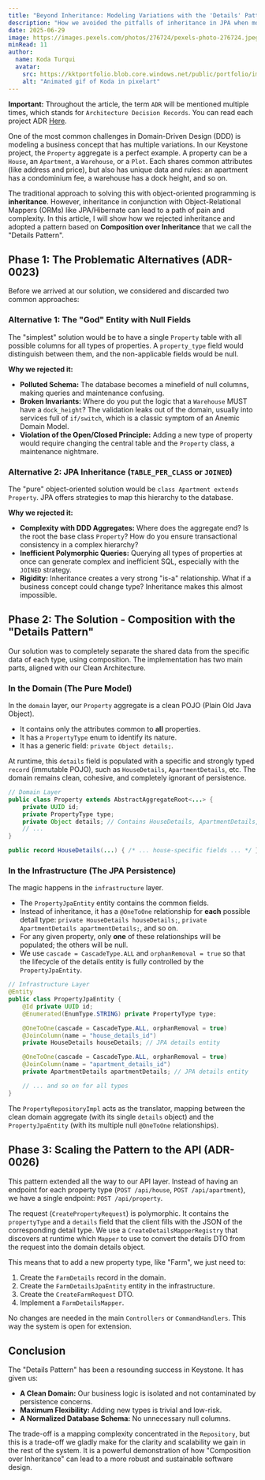 ```yaml
---
title: "Beyond Inheritance: Modeling Variations with the 'Details' Pattern in Keystone"
description: "How we avoided the pitfalls of inheritance in JPA when modeling different types of properties. A deep dive into our composition-based design pattern ('Details Pattern') and how it keeps our domain clean and our system scalable."
date: 2025-06-29
image: https://images.pexels.com/photos/276724/pexels-photo-276724.jpeg?auto=compress&cs=tinysrgb&w=1260&h=750&dpr=1
minRead: 11
author:
  name: Koda Turqui
  avatar:
    src: https://kktportfolio.blob.core.windows.net/public/portfolio/images/20250809_2318_Homem com Fones_remix_01k28w7xx5ehz85pss8pqtxek5-1.webp
    alt: "Animated gif of Koda in pixelart"
---
```


**Important:** Throughout the article, the term `ADR` will be mentioned multiple times, which stands for `Architecture Decision Records`. You can read each project ADR [Here](https://github.com/koda-kaolinite/keystone_api/tree/main/docs/ARCHITECTURE-DESICION-LOG).

One of the most common challenges in Domain-Driven Design (DDD) is modeling a business concept that has multiple variations. In our Keystone project, the `Property` aggregate is a perfect example. A property can be a `House`, an `Apartment`, a `Warehouse`, or a `Plot`. Each shares common attributes (like address and price), but also has unique data and rules: an apartment has a condominium fee, a warehouse has a dock height, and so on.

The traditional approach to solving this with object-oriented programming is **inheritance**. However, inheritance in conjunction with Object-Relational Mappers (ORMs) like JPA/Hibernate can lead to a path of pain and complexity. In this article, I will show how we rejected inheritance and adopted a pattern based on **Composition over Inheritance** that we call the "Details Pattern".

## Phase 1: The Problematic Alternatives (ADR-0023)

Before we arrived at our solution, we considered and discarded two common approaches:

### Alternative 1: The "God" Entity with Null Fields

The "simplest" solution would be to have a single `Property` table with all possible columns for all types of properties. A `property_type` field would distinguish between them, and the non-applicable fields would be null.

**Why we rejected it:**
-   **Polluted Schema:** The database becomes a minefield of null columns, making queries and maintenance confusing.
-   **Broken Invariants:** Where do you put the logic that a `Warehouse` MUST have a `dock_height`? The validation leaks out of the domain, usually into services full of `if/switch`, which is a classic symptom of an Anemic Domain Model.
-   **Violation of the Open/Closed Principle:** Adding a new type of property would require changing the central table and the `Property` class, a maintenance nightmare.

### Alternative 2: JPA Inheritance (`TABLE_PER_CLASS` or `JOINED`)

The "pure" object-oriented solution would be `class Apartment extends Property`. JPA offers strategies to map this hierarchy to the database.

**Why we rejected it:**
-   **Complexity with DDD Aggregates:** Where does the aggregate end? Is the root the base class `Property`? How do you ensure transactional consistency in a complex hierarchy?
-   **Inefficient Polymorphic Queries:** Querying all types of properties at once can generate complex and inefficient SQL, especially with the `JOINED` strategy.
-   **Rigidity:** Inheritance creates a very strong "is-a" relationship. What if a business concept could change type? Inheritance makes this almost impossible.

## Phase 2: The Solution - Composition with the "Details Pattern"

Our solution was to completely separate the shared data from the specific data of each type, using composition. The implementation has two main parts, aligned with our Clean Architecture.

### In the Domain (The Pure Model)

In the `domain` layer, our `Property` aggregate is a clean POJO (Plain Old Java Object).
-   It contains only the attributes common to **all** properties.
-   It has a `PropertyType` enum to identify its nature.
-   It has a generic field: `private Object details;`.

At runtime, this `details` field is populated with a specific and strongly typed `record` (immutable POJO), such as `HouseDetails`, `ApartmentDetails`, etc. The domain remains clean, cohesive, and completely ignorant of persistence.

```java
// Domain Layer
public class Property extends AbstractAggregateRoot<...> {
    private UUID id;
    private PropertyType type;
    private Object details; // Contains HouseDetails, ApartmentDetails, etc.
    // ...
}

public record HouseDetails(...) { /* ... house-specific fields ... */ }
```

### In the Infrastructure (The JPA Persistence)

The magic happens in the `infrastructure` layer.
-   The `PropertyJpaEntity` entity contains the common fields.
-   Instead of inheritance, it has a `@OneToOne` relationship for **each** possible detail type: `private HouseDetails houseDetails;`, `private ApartmentDetails apartmentDetails;`, and so on.
-   For any given property, only **one** of these relationships will be populated; the others will be null.
-   We use `cascade = CascadeType.ALL` and `orphanRemoval = true` so that the lifecycle of the details entity is fully controlled by the `PropertyJpaEntity`.

```java
// Infrastructure Layer
@Entity
public class PropertyJpaEntity {
    @Id private UUID id;
    @Enumerated(EnumType.STRING) private PropertyType type;

    @OneToOne(cascade = CascadeType.ALL, orphanRemoval = true)
    @JoinColumn(name = "house_details_id")
    private HouseDetails houseDetails; // JPA details entity

    @OneToOne(cascade = CascadeType.ALL, orphanRemoval = true)
    @JoinColumn(name = "apartment_details_id")
    private ApartmentDetails apartmentDetails; // JPA details entity

    // ... and so on for all types
}
```

The `PropertyRepositoryImpl` acts as the translator, mapping between the clean domain aggregate (with its single `details` object) and the `PropertyJpaEntity` (with its multiple null `@OneToOne` relationships).

## Phase 3: Scaling the Pattern to the API (ADR-0026)

This pattern extended all the way to our API layer. Instead of having an endpoint for each property type (`POST /api/house`, `POST /api/apartment`), we have a single endpoint: `POST /api/property`.

The request (`CreatePropertyRequest`) is polymorphic. It contains the `propertyType` and a `details` field that the client fills with the JSON of the corresponding detail type. We use a `CreateDetailsMapperRegistry` that discovers at runtime which `Mapper` to use to convert the details DTO from the request into the domain details object.

This means that to add a new property type, like "Farm", we just need to:
1.  Create the `FarmDetails` record in the domain.
2.  Create the `FarmDetailsJpaEntity` entity in the infrastructure.
3.  Create the `CreateFarmRequest` DTO.
4.  Implement a `FarmDetailsMapper`.

No changes are needed in the main `Controllers` or `CommandHandlers`. This way the system is open for extension.

## Conclusion

The "Details Pattern" has been a resounding success in Keystone. It has given us:
-   **A Clean Domain:** Our business logic is isolated and not contaminated by persistence concerns.
-   **Maximum Flexibility:** Adding new types is trivial and low-risk.
-   **A Normalized Database Schema:** No unnecessary null columns.

The trade-off is a mapping complexity concentrated in the `Repository`, but this is a trade-off we gladly make for the clarity and scalability we gain in the rest of the system. It is a powerful demonstration of how "Composition over Inheritance" can lead to a more robust and sustainable software design.
